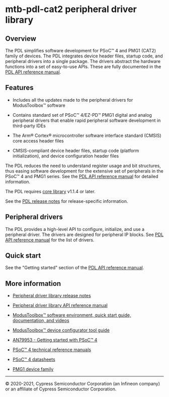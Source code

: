 # mtb-pdl-cat2 peripheral driver library

## Overview

The PDL simplifies software development for PSoC&trade; 4 and PMG1 (CAT2)
family of devices. The PDL integrates device header files, startup code, and
peripheral drivers into a single package. The drivers abstract the hardware
functions into a set of easy-to-use APIs. These are fully documented in the
[PDL API reference manual](https://infineon.github.io/mtb-pdl-cat2/pdl_api_reference_manual/html/index.html).

## Features

- Includes all the updates made to the peripheral drivers for ModusToolbox™
  software

- Contains standard set of PSoC&trade; 4/EZ-PD&trade; PMG1 digital and analog peripheral
  drivers that enable rapid peripheral software development in third-party IDEs

- The Arm&reg; Cortex® microcontroller software interface standard (CMSIS) core
  access header files

- CMSIS-compliant device header files, startup code (platform initialization),
  and device configuration header files

The PDL reduces the need to understand register usage and bit structures,
thus easing software development for the extensive set of peripherals in the
PSoC&trade; 4 and PMG1 series. See the
[PDL API reference manual](https://infineon.github.io/mtb-pdl-cat2/pdl_api_reference_manual/html/index.html)
for detailed information.

The PDL requires [core library](https://github.com/Infineon/core-lib) v1.1.4 or later.

See the [PDL release notes](./RELEASE.md) for release-specific information.

## Peripheral drivers

The PDL provides a high-level API to configure, initialize, and use a peripheral
driver. The drivers are designed for peripheral IP blocks.
See [PDL API reference manual](https://infineon.github.io/mtb-pdl-cat2/pdl_api_reference_manual/html/index.html)
for the list of drivers.

## Quick start

See the "Getting started" section of the [PDL API reference manual](https://infineon.github.io/mtb-pdl-cat2/pdl_api_reference_manual/html/page_getting_started.html).

## More information

- [Peripheral driver library release notes](./RELEASE.md)

- [Peripheral driver library API reference manual](https://infineon.github.io/mtb-pdl-cat2/pdl_api_reference_manual/html/index.html)

- [ModusToolbox&trade; software environment, quick start guide, documentation, and videos](https://www.cypress.com/products/modustoolbox-software-environment)

- [ModusToolbox&trade; device configurator tool guide](https://www.cypress.com/ModusToolboxDeviceConfig)

- [AN79953 - Getting started with PSoC&trade; 4](https://www.cypress.com/an79953)

- [PSoC&trade; 4 technical reference manuals](https://www.cypress.com/search/all?f%5B0%5D=meta_type%3Atechnical_documents&f%5B1%5D=resource_meta_type%3A583&f%5B2%5D=field_related_products%3A1314)

- [PSoC&trade; 4 datasheets](https://www.cypress.com/search/all?f%5B0%5D=meta_type%3Atechnical_documents&f%5B1%5D=field_related_products%3A1297&f%5B2%5D=resource_meta_type%3A575)

- [PMG1 device family](http://www.cypress.com/PMG1)


---
© 2020-2021, Cypress Semiconductor Corporation (an Infineon company) or an affiliate of Cypress Semiconductor Corporation.

